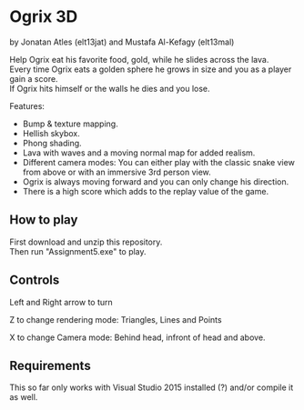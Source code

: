 # Ogrix 3D
by Jonatan Atles (elt13jat) and Mustafa Al-Kefagy (elt13mal)

Help Ogrix eat his favorite food, gold, while he slides across the lava.  
Every time Ogrix eats a golden sphere he grows in size and you as a player gain a score.  
If Ogrix hits himself or the walls he dies and you lose.  

Features:
* Bump & texture mapping.  
* Hellish skybox.  
* Phong shading.  
* Lava with waves and a moving normal map for added realism.  
* Different camera modes: You can either play with the classic snake view from above or with an immersive 3rd person view.  
* Ogrix is always moving forward and you can only change his direction.  
* There is a high score which adds to the replay value of the game.  

## How to play
First download and unzip this repository.  
Then run "Assignment5.exe" to play.

## Controls 
Left and Right arrow to turn

Z to change rendering mode: Triangles, Lines and Points

X to change Camera mode: Behind head, infront of head and above. 

## Requirements
This so far only works with Visual Studio 2015 installed (?) and/or compile it as well. 
